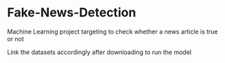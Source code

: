 # Fake-News-Detection
Machine Learning project targeting to check whether a news article is true or not

Link the datasets accordingly after downloading to run the model
